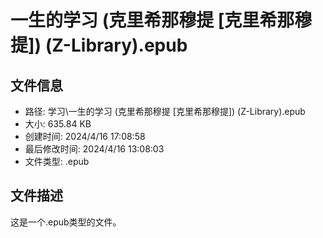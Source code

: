 ﻿# 一生的学习 (克里希那穆提 [克里希那穆提]) (Z-Library).epub

## 文件信息
- 路径: 学习\一生的学习 (克里希那穆提 [克里希那穆提]) (Z-Library).epub
- 大小: 635.84 KB
- 创建时间: 2024/4/16 17:08:58
- 最后修改时间: 2024/4/16 13:08:03
- 文件类型: .epub

## 文件描述
这是一个.epub类型的文件。


